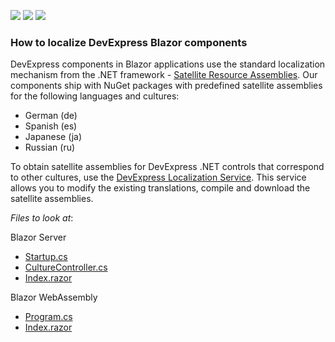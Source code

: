 <!-- default badges list -->
![](https://img.shields.io/endpoint?url=https://codecentral.devexpress.com/api/v1/VersionRange/233067893/20.2.6%2B)
[![](https://img.shields.io/badge/Open_in_DevExpress_Support_Center-FF7200?style=flat-square&logo=DevExpress&logoColor=white)](https://supportcenter.devexpress.com/ticket/details/T850867)
[![](https://img.shields.io/badge/📖_How_to_use_DevExpress_Examples-e9f6fc?style=flat-square)](https://docs.devexpress.com/GeneralInformation/403183)
<!-- default badges end -->
### How to localize DevExpress Blazor components
 
DevExpress components in Blazor applications use the standard localization mechanism from the .NET framework - [Satellite Resource Assemblies][0].
Our components ship with NuGet packages with predefined satellite assemblies for the following languages and cultures:
  
- German (de)
- Spanish (es)
-	Japanese (ja)
-	Russian (ru)

To obtain satellite assemblies for DevExpress .NET controls that correspond to other cultures, use the [DevExpress Localization Service](http://localization.devexpress.com/). This service allows you to modify the existing translations, compile and download the satellite assemblies.
 
 *Files to look at*:

Blazor Server
- [Startup.cs](./CS/BlazorServerApp/Startup.cs)
- [CultureController.cs](./CS/BlazorServerApp/Controllers/CultureController.cs)
- [Index.razor](./CS/BlazorServerApp/Pages/Index.razor)

Blazor WebAssembly
-	[Program.cs](./CS/BlazorClientApp/Program.cs)
-	[Index.razor](./CS/BlazorClientApp/Pages/Index.razor)

[0]: https://docs.microsoft.com/en-us/dotnet/framework/resources/creating-satellite-assemblies-for-desktop-apps?view=netframework-4.8
